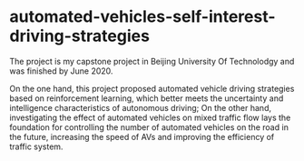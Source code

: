 # automated-vehicles-self-interest-driving-strategies
The project is my capstone project in Beijing University Of Technolodgy and was finished by June 2020.

On the one hand, this project proposed automated vehicle driving strategies based on reinforcement learning, which better meets the uncertainty and intelligence characteristics of autonomous driving; On the other hand, investigating the effect of automated vehicles on mixed traffic flow lays the foundation for controlling the number of automated vehicles on the road in the future, increasing the speed of AVs and improving the efficiency of traffic system.
